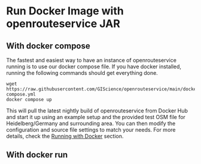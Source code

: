 # Run Docker Image with openrouteservice JAR



## With docker compose

The fastest and easiest way to have an instance of openrouteservice running is to use our docker compose file. If you have docker installed, running the following commands should get everything done.

```shell
wget https://raw.githubusercontent.com/GIScience/openrouteservice/main/docker-compose.yml
docker compose up
```

This will pull the latest nightly build of openrouteservice from Docker Hub and start it up using an example setup and the provided test OSM file for Heidelberg/Germany and surrounding area.
You can then modify the configuration and source file settings to match your needs. For more details, check the [Running with Docker](installation/running-with-docker) section.



## With docker run
